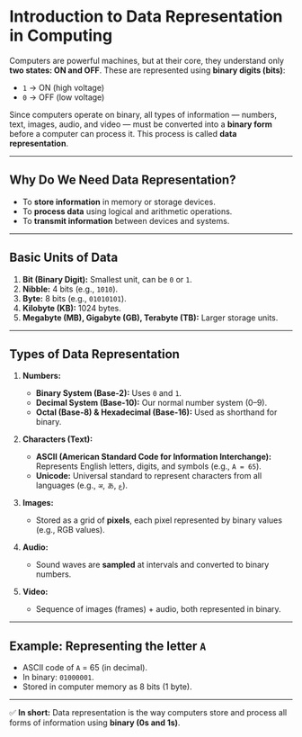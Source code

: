 # Introduction to Data Representation in Computing  

Computers are powerful machines, but at their core, they understand only **two states: ON and OFF**. These are represented using **binary digits (bits)**:  
- `1` → ON (high voltage)  
- `0` → OFF (low voltage)  

Since computers operate on binary, all types of information — numbers, text, images, audio, and video — must be converted into a **binary form** before a computer can process it. This process is called **data representation**.  

---

## Why Do We Need Data Representation?  
- To **store information** in memory or storage devices.  
- To **process data** using logical and arithmetic operations.  
- To **transmit information** between devices and systems.  

---

## Basic Units of Data  
1. **Bit (Binary Digit):** Smallest unit, can be `0` or `1`.  
2. **Nibble:** 4 bits (e.g., `1010`).  
3. **Byte:** 8 bits (e.g., `01010101`).  
4. **Kilobyte (KB):** 1024 bytes.  
5. **Megabyte (MB), Gigabyte (GB), Terabyte (TB):** Larger storage units.  

---

## Types of Data Representation  

1. **Numbers:**  
   - **Binary System (Base-2):** Uses `0` and `1`.  
   - **Decimal System (Base-10):** Our normal number system (0–9).  
   - **Octal (Base-8) & Hexadecimal (Base-16):** Used as shorthand for binary.  

2. **Characters (Text):**  
   - **ASCII (American Standard Code for Information Interchange):** Represents English letters, digits, and symbols (e.g., `A = 65`).  
   - **Unicode:** Universal standard to represent characters from all languages (e.g., `अ`, `あ`, `ع`).  

3. **Images:**  
   - Stored as a grid of **pixels**, each pixel represented by binary values (e.g., RGB values).  

4. **Audio:**  
   - Sound waves are **sampled** at intervals and converted to binary numbers.  

5. **Video:**  
   - Sequence of images (frames) + audio, both represented in binary.  

---

## Example: Representing the letter `A`  
- ASCII code of `A` = 65 (in decimal).  
- In binary: `01000001`.  
- Stored in computer memory as 8 bits (1 byte).  

---

✅ **In short:** Data representation is the way computers store and process all forms of information using **binary (0s and 1s)**.  
